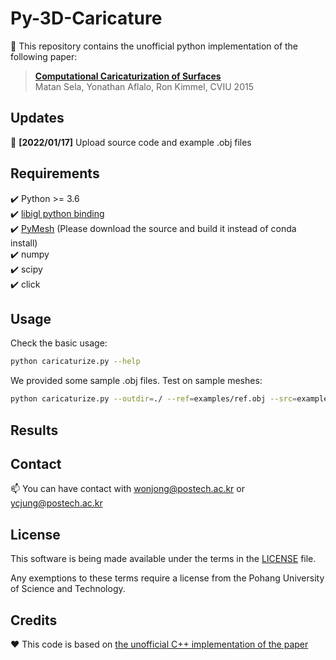 
# Py-3D-Caricature


📝 This repository contains the unofficial python implementation of the following paper:

> **[Computational Caricaturization of Surfaces](https://www.cs.technion.ac.il/~ron/PAPERS/Journal/SelaAflaloKimmel_CVIU2015.pdf)**<br>
> Matan Sela, Yonathan Aflalo, Ron Kimmel, CVIU 2015

## Updates
🚀 **[2022/01/17]** Upload source code and example .obj files

## Requirements
✔️ Python >= 3.6  
✔️ [libigl python binding](https://libigl.github.io/libigl-python-bindings/)  
✔️ [PyMesh](https://pymesh.readthedocs.io/en/latest/installation.html) (Please download the source and build it instead of conda install)  
✔️ numpy  
✔️ scipy  
✔️ click  


## Usage

Check the basic usage:
```bash
python caricaturize.py --help
```
We provided some sample .obj files. Test on sample meshes:
```bash
python caricaturize.py --outdir=./ --ref=examples/ref.obj --src=examples/src.obj --beta=0.6
```

## Results



## Contact
📫 You can have contact with [wonjong@postech.ac.kr](mailto:wonjong@postech.ac.kr) or [ycjung@postech.ac.kr](mailto:ycjung@postech.ac.kr)

## License
This software is being made available under the terms in the [LICENSE](LICENSE) file.

Any exemptions to these terms require a license from the Pohang University of Science and Technology.

## Credits
❤️ This code is based on [the unofficial C++ implementation of the paper](https://github.com/NVlabs/stylegan2)
